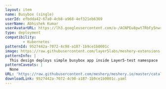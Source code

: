 ```yaml
---
layout: item
name: Busybox (single)
userId: efbdda42-67a0-4cb8-a968-4ef321eb6369
userName: Abhishek Kumar
userAvatarURL: https://lh3.googleusercontent.com/a-/ACNPEu8pwt7RbFy5nwrRaGTVPkfgnkYn-GF5dfVSrSOB=s96-c
type: deployment
compatibility: 
        - Kubernetes
patternId: 9527442a-7072-4c98-a187-1b9ce1b0001c
image: https://raw.githubusercontent.com/layer5labs/meshery-extensions-packages/master/action-assets/design-assets/9527442a-7072-4c98-a187-1b9ce1b0001c-light.png,https://raw.githubusercontent.com/layer5labs/meshery-extensions-packages/master/action-assets/design-assets/9527442a-7072-4c98-a187-1b9ce1b0001c-dark.png
patternInfo: |
  This design deploys simple busybox app inside Layer5-test namespace
patternCaveats: |
  None
URL: 'https://raw.githubusercontent.com/meshery/meshery.io/master/catalog/9527442a-7072-4c98-a187-1b9ce1b0001c.yaml'
downloadLink: 9527442a-7072-4c98-a187-1b9ce1b0001c.yaml
---
```

